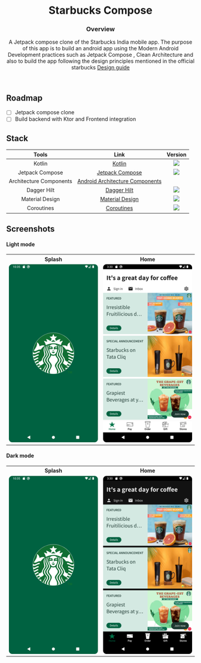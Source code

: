 <h1 align=center>Starbucks Compose</h1>

<h3 align=center>Overview</h3>
<p align=center>A Jetpack compose clone of the Starbucks India mobile app. The purpose of this app is to build an android app using the Modern Android Development practices such as Jetpack Compose , Clean Architecture and also to build the app following the design principles mentioned in the official starbucks <a href="https://creative.starbucks.com/">Design guide</a></p>

<br/>

## Roadmap

- [ ] Jetpack compose clone
- [ ] Build backend with Ktor and Frontend integration

## Stack

| Tools | Link | Version |
|     :---:      |   :---: | :---:|
| Kotlin | [Kotlin](https://kotlinlang.org) | <img src="https://img.shields.io/badge/Kotlin-1.7.0-blue" /> |
| Jetpack Compose | [Jetpack Compose](https://developer.android.com/jetpack/compose) | <img src="https://img.shields.io/badge/Jetpack%20Compose-1.2.0-brightgreen" /> |
| Architecture Components | [Android Architecture Components](https://developer.android.com/topic/libraries/architecture) |  |
| Dagger Hilt | [Dagger Hilt](https://developer.android.com/training/dependency-injection/hilt-android) | <img src="https://img.shields.io/badge/Dagger%20Hilt-2.43-red" /> |
| Material Design | [Material Design](https://developer.android.com/jetpack/androidx/releases/compose-material) | <img src="https://img.shields.io/badge/Compose%20Material-1.2.0-blue" /> |
| Coroutines | [Coroutines](https://kotlinlang.org/docs/coroutines-guide.html) | <img src="https://img.shields.io/badge/Coroutines%20-1.6.0-yellow" /> |

## Screenshots

#### Light mode

<table style="width:100%">
  <tr>
    <th>Splash</th>
    <th>Home</th>
  </tr>
  <tr>
    <td><img src = "art/images/splash.png" width=240/></td>
    <td><img src = "art/images/home_light.png" width=240/></td>
  </tr>
</table>

#### Dark mode

<table style="width:100%">
  <tr>
    <th>Splash</th>
    <th>Home</th>
  </tr>
  <tr>
    <td><img src = "art/images/splash.png" width=240/></td>
    <td><img src = "art/images/home_dark.png" width=240/></td>
  </tr>
</table>

